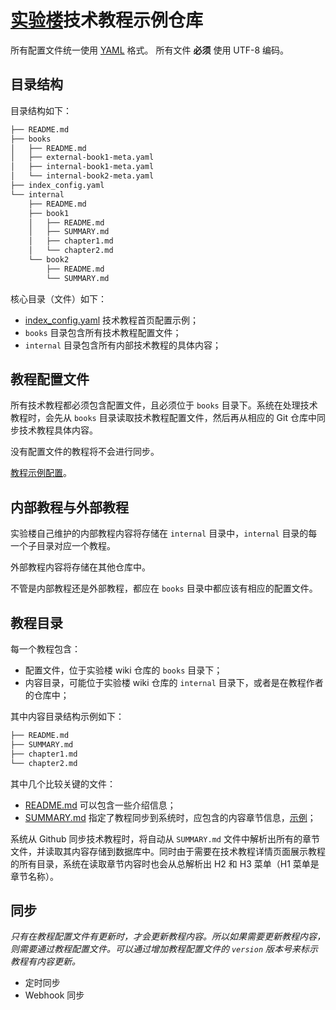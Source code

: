 # [实验楼](https://www.shiyanlou.com)技术教程示例仓库

所有配置文件统一使用 [YAML](http://yaml.org/spec/1.2/spec.html) 格式。
所有文件 **必须** 使用 UTF-8 编码。

## 目录结构

目录结构如下：

```bash
├── README.md
├── books
│   ├── README.md
│   ├── external-book1-meta.yaml
│   ├── internal-book1-meta.yaml
│   └── internal-book2-meta.yaml
├── index_config.yaml
└── internal
    ├── README.md
    ├── book1
    │   ├── README.md
    │   ├── SUMMARY.md
    │   ├── chapter1.md
    │   └── chapter2.md
    └── book2
        ├── README.md
        └── SUMMARY.md
```

核心目录（文件）如下：

* [index_config.yaml](./index_config.yaml) 技术教程首页配置示例；
* `books` 目录包含所有技术教程配置文件；
* `internal` 目录包含所有内部技术教程的具体内容；

## 教程配置文件

所有技术教程都必须包含配置文件，且必须位于 `books` 目录下。系统在处理技术教程时，会先从 `books` 目录读取技术教程配置文件，然后再从相应的 Git 仓库中同步技术教程具体内容。

没有配置文件的教程将不会进行同步。

[教程示例配置](books/internal-book1-meta.yaml)。

## 内部教程与外部教程

实验楼自己维护的内部教程内容将存储在 `internal` 目录中，`internal` 目录的每一个子目录对应一个教程。

外部教程内容将存储在其他仓库中。

不管是内部教程还是外部教程，都应在 `books` 目录中都应该有相应的配置文件。

## 教程目录

每一个教程包含：

* 配置文件，位于实验楼 wiki 仓库的 `books` 目录下；
* 内容目录，可能位于实验楼 wiki 仓库的 `internal` 目录下，或者是在教程作者的仓库中；

其中内容目录结构示例如下：

```bash
├── README.md
├── SUMMARY.md
├── chapter1.md 
└── chapter2.md
```

其中几个比较关键的文件：

* [README.md](internal/book1/README.md) 可以包含一些介绍信息；
* [SUMMARY.md](internal/book1/SUMMARY.md) 指定了教程同步到系统时，应包含的内容章节信息，[示例](./internal/book1/SUMMARY.md)；

系统从 Github 同步技术教程时，将自动从 `SUMMARY.md` 文件中解析出所有的章节文件，并读取其内容存储到数据库中。同时由于需要在技术教程详情页面展示教程的所有目录，系统在读取章节内容时也会从总解析出 H2 和 H3 菜单（H1 菜单是章节名称）。

## 同步

*只有在教程配置文件有更新时，才会更新教程内容。所以如果需要更新教程内容，则需要通过教程配置文件。可以通过增加教程配置文件的 `version` 版本号来标示教程有内容更新。*

* 定时同步
* Webhook 同步